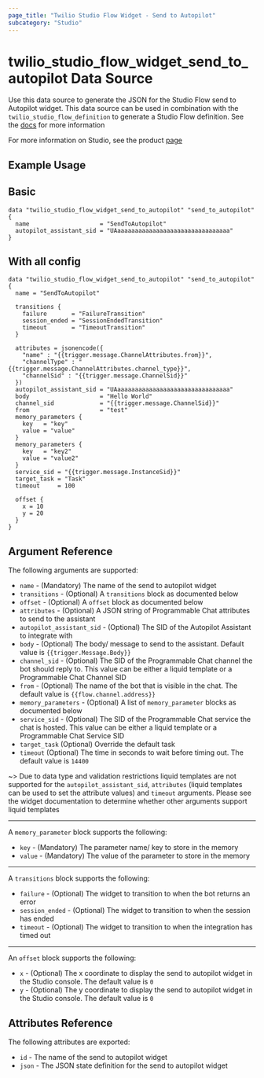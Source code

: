 ```yaml
---
page_title: "Twilio Studio Flow Widget - Send to Autopilot"
subcategory: "Studio"
---
```


# twilio_studio_flow_widget_send_to_autopilot Data Source

Use this data source to generate the JSON for the Studio Flow send to Autopilot widget. This data source can be used in combination with the `twilio_studio_flow_definition` to generate a Studio Flow definition. See the [docs](https://www.twilio.com/docs/studio/widget-library/autopilot) for more information

For more information on Studio, see the product [page](https://www.twilio.com/studio)

## Example Usage

## Basic

```hcl
data "twilio_studio_flow_widget_send_to_autopilot" "send_to_autopilot" {
  name                    = "SendToAutopilot"
  autopilot_assistant_sid = "UAaaaaaaaaaaaaaaaaaaaaaaaaaaaaaaaa"
}
```

## With all config

```hcl
data "twilio_studio_flow_widget_send_to_autopilot" "send_to_autopilot" {
  name = "SendToAutopilot"

  transitions {
    failure       = "FailureTransition"
    session_ended = "SessionEndedTransition"
    timeout       = "TimeoutTransition"
  }

  attributes = jsonencode({
    "name" : "{{trigger.message.ChannelAttributes.from}}",
    "channelType" : "{{trigger.message.ChannelAttributes.channel_type}}",
    "channelSid" : "{{trigger.message.ChannelSid}}"
  })
  autopilot_assistant_sid = "UAaaaaaaaaaaaaaaaaaaaaaaaaaaaaaaaa"
  body                    = "Hello World"
  channel_sid             = "{{trigger.message.ChannelSid}}"
  from                    = "test"
  memory_parameters {
    key   = "key"
    value = "value"
  }
  memory_parameters {
    key   = "key2"
    value = "value2"
  }
  service_sid = "{{trigger.message.InstanceSid}}"
  target_task = "Task"
  timeout     = 100

  offset {
    x = 10
    y = 20
  }
}
```

## Argument Reference

The following arguments are supported:

- `name` - (Mandatory) The name of the send to autopilot widget
- `transitions` - (Optional) A `transitions` block as documented below
- `offset` - (Optional) A `offset` block as documented below
- `attributes` - (Optional) A JSON string of Programmable Chat attributes to send to the assistant
- `autopilot_assistant_sid` - (Optional) The SID of the Autopilot Assistant to integrate with
- `body` - (Optional) The body/ message to send to the assistant. Default value is `{{trigger.Message.Body}}`
- `channel_sid` - (Optional) The SID of the Programmable Chat channel the bot should reply to. This value can be either a liquid template or a Programmable Chat Channel SID
- `from` - (Optional) The name of the bot that is visible in the chat. The default value is `{{flow.channel.address}}`
- `memory_parameters` - (Optional) A list of `memory_parameter` blocks as documented below
- `service_sid` - (Optional) The SID of the Programmable Chat service the chat is hosted. This value can be either a liquid template or a Programmable Chat Service SID
- `target_task` (Optional) Override the default task
- `timeout` (Optional) The time in seconds to wait before timing out. The default value is `14400`

~> Due to data type and validation restrictions liquid templates are not supported for the `autopilot_assistant_sid`, `attributes` (liquid templates can be used to set the attribute values) and `timeout` arguments. Please see the widget documentation to determine whether other arguments support liquid templates

---

A `memory_parameter` block supports the following:

- `key` - (Mandatory) The parameter name/ key to store in the memory
- `value` - (Mandatory) The value of the parameter to store in the memory

---

A `transitions` block supports the following:

- `failure` - (Optional) The widget to transition to when the bot returns an error
- `session_ended` - (Optional) The widget to transition to when the session has ended
- `timeout` - (Optional) The widget to transition to when the integration has timed out

---

An `offset` block supports the following:

- `x` - (Optional) The x coordinate to display the send to autopilot widget in the Studio console. The default value is `0`
- `y` - (Optional) The y coordinate to display the send to autopilot widget in the Studio console. The default value is `0`

## Attributes Reference

The following attributes are exported:

- `id` - The name of the send to autopilot widget
- `json` - The JSON state definition for the send to autopilot widget
